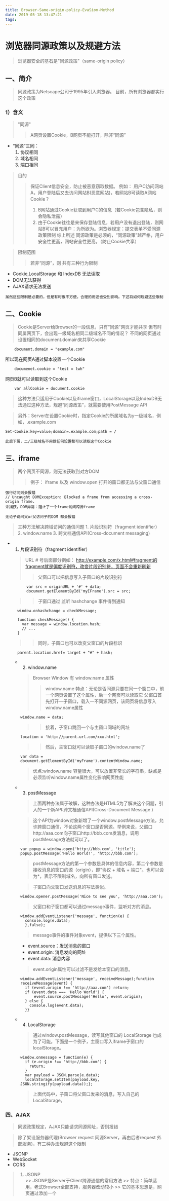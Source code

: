 ```yaml
---
title: Browser-Same-origin-policy-EvaSion-Method
date: 2019-05-18 13:47:21
tags:
---
```

# 浏览器同源政策以及规避方法
> 浏览器安全的基石是"同源政策"（same-origin policy）

## 一、简介
>同源政策为Netscape公司于1995年引入浏览器。
>目前，所有浏览器都实行这个政策

### 1）含义
> "同源"
>> A网页设置Cookie，B网页不能打开，除非“同源”
   
   * “同源”三同：
        1. 协议相同
        2. 域名相同
        3. 端口相同

> 目的
>> 保证Client信息安全，防止被恶意窃取数据。
>> 例如：
>> 用户C访问网站A，用户登陆后又去访问网站B(恶意网站)，若网站B可读取A网站Cookie？
>> 1. B网站通过Cookie获取到用户C的信息（若Cookie包含隐私，则会隐私泄露）
>> 2. 由于Cookie往往是来保存登陆信息，若用户没有退出登陆，则网站B可以冒充用户：为所欲为。浏览器规定：提交表单不受同源政策限制
>> 综上所述
>> 同源政策是必须的，“同源政策”越严格，用户安全性更高，网站安全性更高。（防止Cookie共享）

> 限制范围
> > 若非“同源”，则 共有三种行为限制

   * Cookie,LocalStorage 和 IndexDB 无法读取
   * DOM无法获得
   * AJAX请求无法发送

    虽然这些限制是必要的，但是有时很不方便，合理的用途也受到影响。下述将如何规避这些限制


## 二、Cookie
> Cookie是Server给Browser的一段信息，只有“同源”网页才能共享 但有时同属网页下，会出现一级域名相同二级域名不同的情况？
> 不同的网页通过设置相同的document.domain来共享Cookie
        
        document.domain = "example.com"

所以现在网页A通过脚本设置一个Cookie
    
        documenet.cookie = "test = lwh"
 
 网页B就可以读取到这个Cookie
        
        var allCookie = document.cookie

> 这种方法只适用于Cookie以及iframe窗口，LocalStorage以及IndexDB无法通过这种方法，规避“同源政策”，就需要使用PostMessage API

> 另外：Server在设置Cookie时，指定Cookie的所属域名为y一级域名，例如，.example.com

    Set-Cookie:key=value;domain=.example.com;path = /
    
    此后下属，二/三级域名不用做任何设置都可以读取这个Cookie
    
    
## 三、iframe
> 两个网页不同源，则无法获取到对方DOM
> >例子：
> >iframe 以及 window.open 打开的窗口都无法与父窗口通信

    强行访问则会报错  
    // Uncaught DOMException: Blocked a frame from accessing a cross-origin frame.
    未捕获，DOM异常：阻止了一个frame访问跨源frame
    
    无论子访问父or父访问子的DOM 都会报错
> 三种方法解决跨域访问的通信问题
    1. 片段识别符（fragment identifier）
    2. window.name
    3. 跨文档通信API(Cross-document messaging)

* 1. 片段识别符（fragment identifier）
    > URL # 号后面部分例如：
    > http://example.com/x.html#fragment的fragment就是偏度识别符，改变片段识别符，页面不会重新刷新
    > > 父窗口可以把信息写入子窗口的片段识别符
        
            var src = originURL + '#' + data;
            document.getElementById('myIFrame').src = src;
            
    >> 子窗口通过 监听 hashchange 事件得到通知

            
        window.onhashchange = checkMessage;

        function checkMessage() {
          var message = window.location.hash;
          // ...
        }
   >> 同时，子窗口也可以改变父窗口的片段标识

        parent.location.href= target + "#" + hash;
        
  * 2. window.name
    >Browser Window 有 window.name 属性
    >> window.name 特点：无论是否同源只要在同一个窗口中，前一个网页设置了这个属性，后一个网页可以读取它
    >> 父窗口首先打开一子窗口，载入一不同源网页，该网页将信息写入window.name属性
     
        window.name = data;
    >> 接着，子窗口跳回一个与主窗口同域的网址

        location = 'http://parent.url.com/xxx.html';
        
    >> 然后，主窗口就可以读取子窗口的window.name了

        
        var data = document.getElementById('myFrame').contentWindow.name;
    > 优点:window.name 容量很大，可以放置非常长的字符串，缺点是必须监听window.name属性变化影响网页性能
  
  * 3. postMessage
    > 上面两种办法属于破解，这种办法是HTML5为了解决这个问题，引入的一个新API:跨文档通信API(Cross-Document Message )


    > 这个API为window对象新增了一个window.postMessage方法，允许跨窗口通信，不论这两个窗口是否同源。举例来说，父窗口http://aaa.com向子窗口http://bbb.com发消息，调用postMessage方法就可以了。

        var popup = window.open('http://bbb.com', 'title');
        popup.postMessage('Hello World!', 'http://bbb.com');
    > postMessage方法的第一个参数是具体的信息内容，第二个参数是接收消息的窗口的源（origin），即"协议 + 域名 + 端口"。也可以设为*，表示不限制域名，向所有窗口发送。

    
    >子窗口向父窗口发送消息的写法类似。
        
        window.opener.postMessage('Nice to see you', 'http://aaa.com');
    > 父窗口和子窗口都可以通过message事件，监听对方的消息。

        window.addEventListener('message', function(e) {
          console.log(e.data);
          },false);
          
          
    > message事件的事件对象event，提供以下三个属性。
        
      * event.source：发送消息的窗口
      * event.origin: 消息发向的网址
      * event.data: 消息内容
    >  event.origin属性可以过滤不是发给本窗口的消息。


        window.addEventListener('message', receiveMessage);function receiveMessage(event) {
          if (event.origin !== 'http://aaa.com') return;
          if (event.data === 'Hello World') {
              event.source.postMessage('Hello', event.origin);
          } else {
            console.log(event.data);
          }}
  
  * 4. LocalStorage 
    > 通过window.postMessage，读写其他窗口的 LocalStorage 也成为了可能。下面是一个例子，主窗口写入iframe子窗口的localStorage。

        window.onmessage = function(e) {
          if (e.origin !== 'http://bbb.com') {
            return;
          }
          var payload = JSON.parse(e.data);
          localStorage.setItem(payload.key, JSON.stringify(payload.data));};
          
    >  上面代码中，子窗口将父窗口发来的消息，写入自己的LocalStorage。


### 四、AJAX
>  同源政策规定，AJAX只能请求同源网址，否则报错

> 除了架设服务器代理(Browser request 同源Server，再由后者request 外部服务)，有三种办法规避这个限制

   * JSONP
   * WebSocket
   * CORS

> 1. JSONP  
    >> JSONP是Server于Client跨源通信的常用方法
    >> 特点：简单适用，老式Browser全部支持，服务器改动较小
    >> 它的基本思想是，网页通过添加一个<script>元素，向服务器请求JSON数据，这种做法不受同源政策限制；服务器收到请求后，将数据放在一个指定名字的回调函数里传回来。
   >> 首先，网页动态插入<script>元素，由它向跨源网址发出请求。

        
    function addScriptTag(src) {
      var script = document.createElement('script');
      script.setAttribute("type","text/javascript");
      script.src = src;
      document.body.appendChild(script);}

    window.onload = function () {
      addScriptTag('http://example.com/ip?callback=foo');}

    function foo(data) {
      console.log('Your public IP address is: ' + data.ip);
  >上面代码通过动态添加<script>元素，向服务器example.com发出请求。注意，该请求的查询字符串有一个callback参数，用来指定回调函数的名字，这对于JSONP是必需的。
  
  > 服务器收到这个请求以后，会将数据放在回调函数的参数位置返回。
 

    foo({
      "ip": "8.8.8.8"
      });
      
  
 > 由于<script>元素请求的脚本，直接作为代码运行。这时，只要浏览器定义了foo函数，该函数就会立即调用。作为参数的JSON数据被视为JavaScript对象，而不是字符串，因此避免了使用JSON.parse的步骤。

* 2. WebSocket
    > WebSocket是一种通信协议，使用ws://（非加密）和wss://（加密）作为协议前缀。该协议不实行同源政策，只要服务器支持，就可以通过它进行跨源通信。
   例子，浏览器发出的WebSocket请求头信息：
   
        GET /chat HTTP/1.1
        Host: server.example.com
        Upgrade: websocket
        Connection: Upgrade
        Sec-WebSocket-Key: x3JJHMbDL1EzLkh9GBhXDw==
        Sec-WebSocket-Protocol: chat, superchat
        Sec-WebSocket-Version: 13
        Origin: http://example.com
   > 上面代码中，有一个字段是Origin，表示该请求的请求源（origin），即发自哪个域名。


   > 正是因为有了Origin这个字段，所以WebSocket才没有实行同源政策。因为服务器可以根据这个字段，判断是否许可本次通信。如果该域名在白名单内，服务器就会做出如下回应。

        HTTP/1.1 101 Switching Protocols
        Upgrade: websocket
        Connection: Upgrade
        Sec-WebSocket-Accept:     HSmrc0sMlYUkAGmm5OPpG2HaGWk=
        Sec-WebSocket-Protocol: chat
        
        
        
* 3. CORS(Cross-Origin Resource Sharing):跨域资源分享
    > W3C标准，是跨域AJAX请求的根本解决方案，相比JSONP只能发送GET 请求，CORS允许任何类型的请求。

### 参考文献
[阮一峰：浏览器同源政策及其规避方法](http://www.ruanyifeng.com/blog/2016/04/same-origin-policy.html)
